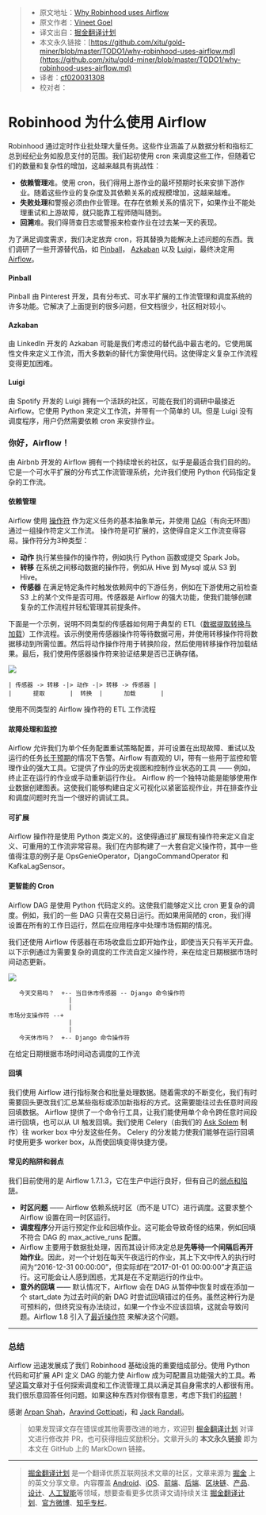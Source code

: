 > * 原文地址：[Why Robinhood uses Airflow](https://robinhood.engineering/why-robinhood-uses-airflow-aed13a9a90c8)
> * 原文作者：[Vineet Goel](https://robinhood.engineering/@vineetgoel?source=post_header_lockup)
> * 译文出自：[掘金翻译计划](https://github.com/xitu/gold-miner)
> * 本文永久链接：[https://github.com/xitu/gold-miner/blob/master/TODO1/why-robinhood-uses-airflow.md](https://github.com/xitu/gold-miner/blob/master/TODO1/why-robinhood-uses-airflow.md)
> * 译者：[cf020031308](https://github.com/cf020031308)
> * 校对者：

# Robinhood 为什么使用 Airflow

Robinhood 通过定时作业批处理大量任务。这些作业涵盖了从数据分析和指标汇总到经纪业务如股息支付的范围。我们起初使用 cron 来调度这些工作，但随着它们的数量和复杂性的增加，这越来越具有挑战性：

*   **依赖管理**难。使用 cron，我们得用上游作业的最坏预期时长来安排下游作业。随着这些作业的复杂度及其依赖关系的成规模增加，这越来越难。
*   **失败处理**和警报必须由作业管理。在存在依赖关系的情况下，如果作业不能处理重试和上游故障，就只能靠工程师随叫随到。
*   **回溯**难。我们得筛查日志或警报来检查作业在过去某一天的表现。

为了满足调度需求，我们决定放弃 cron，将其替换为能解决上述问题的东西。我们调研了一些开源替代品，如 [Pinball](https://github.com/pinterest/pinball)， [Azkaban](https://azkaban.github.io/) 以及 [Luigi](https://github.com/spotify/luigi)，最终决定用 [Airflow](http://pythonhosted.org/airflow/index.html)。

#### Pinball

Pinball 由 Pinterest 开发，具有分布式、可水平扩展的工作流管理和调度系统的许多功能。它解决了上面提到的很多问题，但文档很少，社区相对较小。

#### Azkaban

由 LinkedIn 开发的 Azkaban 可能是我们考虑过的替代品中最古老的。它使用属性文件来定义工作流，而大多数新的替代方案使用代码。这使得定义复杂工作流程变得更加困难。

#### Luigi

由 Spotify 开发的 Luigi 拥有一个活跃的社区，可能在我们的调研中最接近 Airflow。它使用 Python 来定义工作流，并带有一个简单的 UI。但是 Luigi 没有调度程序，用户仍然需要依赖 cron 来安排作业。

### 你好，Airflow！

由 Airbnb 开发的 Airflow 拥有一个持续增长的社区，似乎是最适合我们目的的。它是一个可水平扩展的分布式工作流管理系统，允许我们使用 Python 代码指定复杂的工作流。

#### 依赖管理

Airflow 使用 [操作符](https://airflow.incubator.apache.org/concepts.html#operators) 作为定义任务的基本抽象单元，并使用 [DAG](https://airflow.incubator.apache.org/concepts.html#dags)（有向无环图）通过一组操作符定义工作流。 操作符是可扩展的，这使得自定义工作流变得容易。操作符分为3种类型：

*   **动作** 执行某些操作的操作符，例如执行 Python 函数或提交 Spark Job。
*   **转移** 在系统之间移动数据的操作符，例如从 Hive 到 Mysql 或从 S3 到 Hive。
*   **传感器** 在满足特定条件时触发依赖网中的下游任务，例如在下游使用之前检查 S3 上的某个文件是否可用。传感器是 Airflow 的强大功能，使我们能够创建复杂的工作流程并轻松管理其前提条件。

下面是一个示例，说明不同类型的传感器如何用于典型的 ETL（[数据提取转换与加载](https://en.wikipedia.org/wiki/Extract,_transform,_load)）工作流程。该示例使用传感器操作符等待数据可用，并使用转移操作符将数据移动到所需位置。然后将动作操作符用于转换阶段，然后使用转移操作符加载结果。最后，我们使用传感器操作符来验证结果是否已正确存储。

![](https://cdn-images-1.medium.com/max/800/1*CcxrRbffqn45YwGglCyexw.png)

```
| 传感器 -> 转移 -|> 动作 -|> 转移 -> 传感器 |
|      提取       |  转换  |      加载       |
```

使用不同类型的 Airflow 操作符的 ETL 工作流程

#### 故障处理和监控

Airflow 允许我们为单个任务配置重试策略配置，并可设置在出现故障、重试以及运行的任务[长于预期](https://airflow.incubator.apache.org/concepts.html#slas)的情况下告警。Airflow 有直观的 UI，带有一些用于监控和管理作业的强大工具。它提供了作业的历史视图和控制作业状态的工具 —— 例如，终止正在运行的作业或手动重新运行作业。 Airflow 的一个独特功能是能够使用作业数据创建图表。这使我们能够构建自定义可视化以紧密监视作业，并在排查作业和调度问题时充当一个很好的调试工具。

#### 可扩展

Airflow 操作符是使用 Python 类定义的。这使得通过扩展现有操作符来定义自定义、可重用的工作流非常容易。我们在内部构建了一大套自定义操作符，其中一些值得注意的例子是 OpsGenieOperator，DjangoCommandOperator 和 KafkaLagSensor。

#### 更智能的 Cron

Airflow DAG 是使用 Python 代码定义的。这使我们能够定义比 cron 更复杂的调度。例如，我们的一些 DAG 只需在交易日运行。而如果用简陋的 cron，我们得设置在所有的工作日运行，然后在应用程序中处理市场假期的情况。

我们还使用 Airflow 传感器在市场收盘后立即开始作业，即使当天只有半天开盘。以下示例通过为需要复杂的调度的工作流自定义操作符，来在给定日期根据市场时间动态更新。

![](https://cdn-images-1.medium.com/max/800/1*avVioxXl1jTrnC0rj0oEYA.png)

```
   今天交易吗？  +-- 当日休市传感器 -- Django 命令操作符
                 |
                 |
市场分支操作符 --+
                 |
                 |
   今天休市吗？  +-- Django 命令操作符
```

在给定日期根据市场时间动态调度的工作流

#### 回填

我们使用 Airflow 进行指标聚合和批量处理数据。随着需求的不断变化，我们有时需要回头更改我们汇总某些指标或添加新指标的方式。这需要能往过去任意时间段回填数据。 Airflow 提供了一个命令行工具，让我们能使用单个命令跨任意时间段进行回填，也可以从 UI 触发回填。我们使用 Celery（由我们的 [Ask Solem](https://medium.com/@asksol) 制作）往 worker box 中分发这些任务。 Celery 的分发能力使我们能够在运行回填时使用更多 worker box，从而使回填变得快捷方便。

#### 常见的陷阱和弱点

我们目前使用的是 Airflow 1.7.1.3，它在生产中运行良好，但有自己的[弱点和陷阱](https://cwiki.apache.org/confluence/display/AIRFLOW/Common+Pitfalls)。

*   **时区问题** —— Airflow 依赖系统时区（而不是 UTC）进行调度。这要求整个 Airflow 设置在同一时区运行。
*   **调度程序**分开运行预定作业和回填作业。这可能会导致奇怪的结果，例如回填不符合 DAG 的 max_active_runs 配置。
*   Airflow 主要用于数据批处理，因而其设计师决定总是**先等待一个间隔后再开始作业**。因此，对一个计划在每天午夜运行的作业，其上下文中传入的执行时间为“2016-12-31 00:00:00”，但实际却在“2017-01-01 00:00:00”才真正运行。这可能会让人感到困惑，尤其是在不定期运行的作业中。
*   **意外的回填** —— 默认情况下，Airflow 会在 DAG 从暂停中恢复时或在添加一个 start_date 为过去时间的新 DAG 时尝试回填错过的任务。虽然这种行为是可预料的，但终究没有办法绕过，如果一个作业不应该回填，这就会导致问题。Airflow 1.8 引入了[最近操作符](https://github.com/apache/incubator-airflow/blob/master/airflow/operators/latest_only_operator.py) 来解决这个问题。

* * *

### 总结

Airflow 迅速发展成了我们 Robinhood 基础设施的重要组成部分。使用 Python 代码和可扩展 API 定义 DAG 的能力使 Airflow 成为可配置且功能强大的工具。希望这篇文章对于任何探索调度和工作流管理工具以满足其自身需求的人都很有用。我们很乐意回答任何问题。如果这种东西对你很有意思，考虑下我们的[招聘](https://boards.greenhouse.io/robinhood#.WQqFh1PyvUI)！

感谢 [Arpan Shah](https://medium.com/@arpanshah29?source=post_page)，[Aravind Gottipati](https://medium.com/@aravindg?source=post_page)，和 [Jack Randall](https://medium.com/@thejgr?source=post_page)。

> 如果发现译文存在错误或其他需要改进的地方，欢迎到 [掘金翻译计划](https://github.com/xitu/gold-miner) 对译文进行修改并 PR，也可获得相应奖励积分。文章开头的 **本文永久链接** 即为本文在 GitHub 上的 MarkDown 链接。


---

> [掘金翻译计划](https://github.com/xitu/gold-miner) 是一个翻译优质互联网技术文章的社区，文章来源为 [掘金](https://juejin.im) 上的英文分享文章。内容覆盖 [Android](https://github.com/xitu/gold-miner#android)、[iOS](https://github.com/xitu/gold-miner#ios)、[前端](https://github.com/xitu/gold-miner#前端)、[后端](https://github.com/xitu/gold-miner#后端)、[区块链](https://github.com/xitu/gold-miner#区块链)、[产品](https://github.com/xitu/gold-miner#产品)、[设计](https://github.com/xitu/gold-miner#设计)、[人工智能](https://github.com/xitu/gold-miner#人工智能)等领域，想要查看更多优质译文请持续关注 [掘金翻译计划](https://github.com/xitu/gold-miner)、[官方微博](http://weibo.com/juejinfanyi)、[知乎专栏](https://zhuanlan.zhihu.com/juejinfanyi)。
